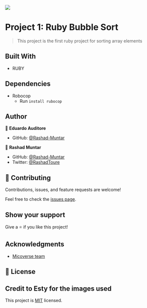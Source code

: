 ![](https://img.shields.io/badge/Microverse-blueviolet)

# Project 1: Ruby Bubble Sort

> This project is the first ruby project for sorting array elements


## Built With

- RUBY


## Dependencies

- Robocop
    * Run `install rubocop`

## Author

👤 **Eduardo Auditore**

- GitHub: [@Rashad-Muntar](https://github.com/EroAuditore)

👤 **Rashad Muntar**

- GitHub: [@Rashad-Muntar](https://github.com/Rashad-Muntar)
- Twitter: [@RashadToure](https://twitter.com/twitterhandle)


## 🤝 Contributing

Contributions, issues, and feature requests are welcome!

Feel free to check the [issues page](https://github.com/issues).

## Show your support

Give a ⭐️ if you like this project!

## Acknowledgments

- [Micoverse team](https://microverse.pathwright.com/library/fast-track-curriculum/69047/path/step/57421588/)

## 📝 License
## Credit to Esty for the images used
This project is [MIT](https://opensource.org/licenses/MIT) licensed.